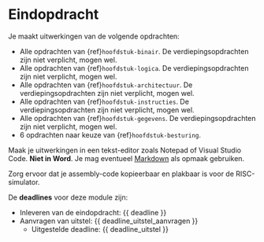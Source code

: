 # Eindopdracht

Je maakt uitwerkingen van de volgende opdrachten:

- Alle opdrachten van {ref}`hoofdstuk-binair`. De verdiepingsopdrachten zijn niet verplicht, mogen wel.
- Alle opdrachten van {ref}`hoofdstuk-logica`. De verdiepingsopdrachten zijn niet verplicht, mogen wel.
- Alle opdrachten van {ref}`hoofdstuk-architectuur`. De verdiepingsopdrachten zijn niet verplicht, mogen wel.
- Alle opdrachten van {ref}`hoofdstuk-instructies`. De verdiepingsopdrachten zijn niet verplicht, mogen wel.
- Alle opdrachten van {ref}`hoofdstuk-gegevens`. De verdiepingsopdrachten zijn niet verplicht, mogen wel.
- 6 opdrachten naar keuze van {ref}`hoofdstuk-besturing`. 

Maak je uitwerkingen in een tekst-editor zoals Notepad of Visual Studio Code. **Niet in Word**. Je mag eventueel [Markdown](https://www.markdownguide.org/cheat-sheet/) als opmaak gebruiken.

Zorg ervoor dat je assembly-code kopieerbaar en plakbaar is voor de RISC-simulator.

De **deadlines** voor deze module zijn:

- Inleveren van de eindopdracht: {{ deadline }}
- Aanvragen van uitstel: {{ deadline_uitstel_aanvragen }}
  - Uitgestelde deadline: {{ deadline_uitstel }}